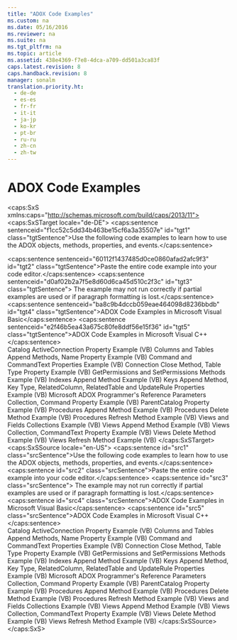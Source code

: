 ```yaml
---
title: "ADOX Code Examples"
ms.custom: na
ms.date: 05/16/2016
ms.reviewer: na
ms.suite: na
ms.tgt_pltfrm: na
ms.topic: article
ms.assetid: 438e4369-f7e8-4dca-a709-dd501a3ca83f
caps.latest.revision: 8
caps.handback.revision: 8
manager: sonalm
translation.priority.ht: 
  - de-de
  - es-es
  - fr-fr
  - it-it
  - ja-jp
  - ko-kr
  - pt-br
  - ru-ru
  - zh-cn
  - zh-tw
---
```

# ADOX Code Examples
<?xml version="1.0" encoding="utf-8"?>
<caps:SxS xmlns:caps="http://schemas.microsoft.com/build/caps/2013/11">
  <caps:SxSTarget locale="de-DE">
    <developerReferenceWithoutSyntaxDocument xsi:schemaLocation="http://ddue.schemas.microsoft.com/authoring/2003/5 http://dduestorage.blob.core.windows.net/ddueschema/developer.xsd" xmlns="http://ddue.schemas.microsoft.com/authoring/2003/5" xmlns:xlink="http://www.w3.org/1999/xlink" xmlns:xsi="http://www.w3.org/2001/XMLSchema-instance">
      <introduction>
        <para>
          <caps:sentence sentenceid="f1cc52c5dd34b463be15cf6a3a35507e" id="tgt1" class="tgtSentence">Use the following code examples to learn how to use the ADOX objects, methods, properties, and events.</caps:sentence>
        </para>
      </introduction>
      <section>
        <content>
          <alert class="note">
            <para>
              <caps:sentence sentenceid="60112f1437485d0ce0860afad2afc9f3" id="tgt2" class="tgtSentence">Paste the entire code example into your code editor.</caps:sentence>
              <caps:sentence sentenceid="d0af02b2a7f5e8d60d6ca45d510c2f3c" id="tgt3" class="tgtSentence"> The example may not run correctly if partial examples are used or if paragraph formatting is lost.</caps:sentence>
            </para>
          </alert>
          <list class="bullet">
            <listItem>
              <para>
                <legacyLink xlink:href="ed072a35-e1ae-4cf9-b8d2-0db1e32641fa">
                  <caps:sentence sentenceid="ba8c9b4dccb059eae464098d8236bbdb" id="tgt4" class="tgtSentence">ADOX Code Examples in Microsoft Visual Basic</caps:sentence>
                </legacyLink>
              </para>
            </listItem>
            <listItem>
              <para>
                <legacyLink xlink:href="b63ec31e-488c-4677-ab58-01371015e692">
                  <caps:sentence sentenceid="e2f46b5ea43a675c80fe8ddf56e15f36" id="tgt5" class="tgtSentence">ADOX Code Examples in Microsoft Visual C++</caps:sentence>
                </legacyLink>
              </para>
            </listItem>
          </list>
        </content>
      </section>
      <relatedTopics>
        <link xlink:href="bb3274b1-764d-43a7-a49f-ef55680ecd26">Catalog ActiveConnection Property Example (VB)</link>
        <link xlink:href="678e5546-df5d-4cd0-bfe9-6cf13cb385c0">Columns and Tables Append Methods, Name Property Example (VB)</link>
        <link xlink:href="413263a8-05c0-4404-929d-69f82b987ba3">Command and CommandText Properties Example (VB)</link>
        <link xlink:href="f88e7a3b-19ed-46e2-b2ce-3b611d9b8166">Connection Close Method, Table Type Property Example (VB)</link>
        <link xlink:href="aa366d98-8c7a-4189-bdd8-1d663b243d33">GetPermissions and SetPermissions Methods Example (VB)</link>
        <link xlink:href="50f87e27-1bf9-427c-9b1d-704a672434d2">Indexes Append Method Example (VB)</link>
        <link xlink:href="13b5b1c3-6af6-439e-bb65-976578ba6bc2">Keys Append Method, Key Type, RelatedColumn, RelatedTable and UpdateRule Properties Example (VB)</link>
        <link xlink:href="c6579b5b-a93e-48c5-8847-743fc4590cd2">Microsoft ADOX Programmer's Reference</link>
        <link xlink:href="7df1089e-69b7-476e-9244-19947c087351">Parameters Collection, Command Property Example (VB)</link>
        <link xlink:href="448bc850-7584-4c5f-89f3-5f4fee88b259">ParentCatalog Property Example (VB)</link>
        <link xlink:href="ce83b966-474b-4f57-8eb9-370996dfc5c0">Procedures Append Method Example (VB)</link>
        <link xlink:href="94f1ac93-e778-4a40-a85e-94bce5316ac7">Procedures Delete Method Example (VB)</link>
        <link xlink:href="499679bd-287b-487d-bdfb-3803abffec1c">Procedures Refresh Method Example (VB)</link>
        <link xlink:href="d8304849-3f80-4cf3-9425-529d2a8ebedd">Views and Fields Collections Example (VB)</link>
        <link xlink:href="b5b4c082-ac29-4f49-a8b8-e21b554c9b0d">Views Append Method Example (VB)</link>
        <link xlink:href="a05a0190-352d-44ff-9488-0c94e9fb656e">Views Collection, CommandText Property Example (VB)</link>
        <link xlink:href="17df2a83-4166-4df8-8c17-0a33aaac8582">Views Delete Method Example (VB)</link>
        <link xlink:href="cdad2d66-6ade-40dc-9e74-e40cfa9bc127">Views Refresh Method Example (VB)</link>
      </relatedTopics>
    </developerReferenceWithoutSyntaxDocument>
  </caps:SxSTarget>
  <caps:SxSSource locale="en-US">
    <developerReferenceWithoutSyntaxDocument xsi:schemaLocation="http://ddue.schemas.microsoft.com/authoring/2003/5 http://dduestorage.blob.core.windows.net/ddueschema/developer.xsd" xmlns="http://ddue.schemas.microsoft.com/authoring/2003/5" xmlns:xlink="http://www.w3.org/1999/xlink" xmlns:xsi="http://www.w3.org/2001/XMLSchema-instance">
      <introduction>
        <para>
          <caps:sentence id="src1" class="srcSentence">Use the following code examples to learn how to use the ADOX objects, methods, properties, and events.</caps:sentence>
        </para>
      </introduction>
      <section>
        <content>
          <alert class="note">
            <para>
              <caps:sentence id="src2" class="srcSentence">Paste the entire code example into your code editor.</caps:sentence>
              <caps:sentence id="src3" class="srcSentence"> The example may not run correctly if partial examples are used or if paragraph formatting is lost.</caps:sentence>
            </para>
          </alert>
          <list class="bullet">
            <listItem>
              <para>
                <legacyLink xlink:href="ed072a35-e1ae-4cf9-b8d2-0db1e32641fa">
                  <caps:sentence id="src4" class="srcSentence">ADOX Code Examples in Microsoft Visual Basic</caps:sentence>
                </legacyLink>
              </para>
            </listItem>
            <listItem>
              <para>
                <legacyLink xlink:href="b63ec31e-488c-4677-ab58-01371015e692">
                  <caps:sentence id="src5" class="srcSentence">ADOX Code Examples in Microsoft Visual C++</caps:sentence>
                </legacyLink>
              </para>
            </listItem>
          </list>
        </content>
      </section>
      <relatedTopics>
        <link xlink:href="bb3274b1-764d-43a7-a49f-ef55680ecd26">Catalog ActiveConnection Property Example (VB)</link>
        <link xlink:href="678e5546-df5d-4cd0-bfe9-6cf13cb385c0">Columns and Tables Append Methods, Name Property Example (VB)</link>
        <link xlink:href="413263a8-05c0-4404-929d-69f82b987ba3">Command and CommandText Properties Example (VB)</link>
        <link xlink:href="f88e7a3b-19ed-46e2-b2ce-3b611d9b8166">Connection Close Method, Table Type Property Example (VB)</link>
        <link xlink:href="aa366d98-8c7a-4189-bdd8-1d663b243d33">GetPermissions and SetPermissions Methods Example (VB)</link>
        <link xlink:href="50f87e27-1bf9-427c-9b1d-704a672434d2">Indexes Append Method Example (VB)</link>
        <link xlink:href="13b5b1c3-6af6-439e-bb65-976578ba6bc2">Keys Append Method, Key Type, RelatedColumn, RelatedTable and UpdateRule Properties Example (VB)</link>
        <link xlink:href="c6579b5b-a93e-48c5-8847-743fc4590cd2">Microsoft ADOX Programmer's Reference</link>
        <link xlink:href="7df1089e-69b7-476e-9244-19947c087351">Parameters Collection, Command Property Example (VB)</link>
        <link xlink:href="448bc850-7584-4c5f-89f3-5f4fee88b259">ParentCatalog Property Example (VB)</link>
        <link xlink:href="ce83b966-474b-4f57-8eb9-370996dfc5c0">Procedures Append Method Example (VB)</link>
        <link xlink:href="94f1ac93-e778-4a40-a85e-94bce5316ac7">Procedures Delete Method Example (VB)</link>
        <link xlink:href="499679bd-287b-487d-bdfb-3803abffec1c">Procedures Refresh Method Example (VB)</link>
        <link xlink:href="d8304849-3f80-4cf3-9425-529d2a8ebedd">Views and Fields Collections Example (VB)</link>
        <link xlink:href="b5b4c082-ac29-4f49-a8b8-e21b554c9b0d">Views Append Method Example (VB)</link>
        <link xlink:href="a05a0190-352d-44ff-9488-0c94e9fb656e">Views Collection, CommandText Property Example (VB)</link>
        <link xlink:href="17df2a83-4166-4df8-8c17-0a33aaac8582">Views Delete Method Example (VB)</link>
        <link xlink:href="cdad2d66-6ade-40dc-9e74-e40cfa9bc127">Views Refresh Method Example (VB)</link>
      </relatedTopics>
    </developerReferenceWithoutSyntaxDocument>
  </caps:SxSSource>
</caps:SxS>